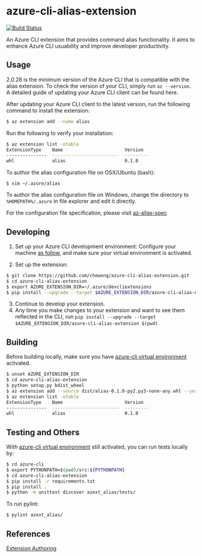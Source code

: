 # azure-cli-alias-extension
[![Build Status](https://travis-ci.org/chewong/azure-cli-alias-extension.svg?branch=dev)](https://travis-ci.org/chewong/azure-cli-alias-extension)

An Azure CLI extension that provides command alias functionality. It aims to enhance Azure CLI usuability and improve developer productivity.

## Usage
2.0.28 is the minimum version of the Azure CLI that is compatible with the alias extension. To check the version of your CLI, simply run `az --version`. A detailed guide of updating your Azure CLI client can be found here.

After updating your Azure CLI client to the latest version, run the following command to install the extension:

```bash
$ az extension add --name alias
```

Run the following to verify your installation:
```bash
$ az extension list -otable
ExtensionType    Name                       Version
---------------  -------------------------  ---------
whl              alias                      0.1.0
```

To author the alias configuration file on OSX/Ubuntu (bash):
```
$ vim ~/.azure/alias
```

To author the alias configuration file on Windows, change the directory to `%HOMEPATH%/.azure` in file explorer and edit it directly.

For the configuration file specification, please visit [az-alias-spec](https://gist.github.com/chewong/2afb67374d700b34015d146f63a79b15)

## Developing
1. Set up your Azure CLI development environment:
Configure your machine [as follow](https://github.com/Azure/azure-cli/blob/master/doc/configuring_your_machine.md#preparing-your-machine), and make sure your virtual environment is activated.

2. Set up the extension:
```bash
$ git clone https://github.com/chewong/azure-cli-alias-extension.git
$ cd azure-cli-alias-extension
$ export AZURE_EXTENSION_DIR=~/.azure/devcliextensions
$ pip install --upgrade --target $AZURE_EXTENSION_DIR/azure-cli-alias-extension $(pwd)
```
3. Continue to develop your extension.
4. Any time you make changes to your extension and want to see them reflected in the CLI, run `pip install --upgrade --target $AZURE_EXTENSION_DIR/azure-cli-alias-extension $(pwd)`.


## Building
Before building locally, make sure you have [azure-cli virtual environment](https://github.com/Azure/azure-cli/blob/master/doc/configuring_your_machine.md#preparing-your-machine) activated.
```bash
$ unset AZURE_EXTENSION_DIR
$ cd azure-cli-alias-extension
$ python setup.py bdist_wheel
$ az extension add --source dist/alias-0.1.0-py2.py3-none-any.whl --yes
$ az extension list -otable
ExtensionType    Name                       Version
---------------  -------------------------  ---------
whl              alias                      0.1.0
```

## Testing and Others
With [azure-cli virtual environment](https://github.com/Azure/azure-cli/blob/master/doc/configuring_your_machine.md#preparing-your-machine) still activated, you can run tests locally by:

```bash
$ cd azure-cli
$ export PYTHONPATH=$(pwd)/src:${PYTHONPATH}
$ cd azure-cli-alias-extension
$ pip install -r requirements.txt
$ pip install .
$ python -m unittest discover azext_alias/tests/
```

To run pylint:
```bash
$ pylint azext_alias/
```

## References
[Extension Authoring](https://github.com/Azure/azure-cli/blob/dev/doc/extensions/authoring.md)
